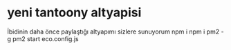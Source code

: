 # yeni tantoony altyapisi
 İbidinin daha önce paylaştığı altyapımı sizlere sunuyorum
npm i
npm i pm2 -g
pm2 start eco.config.js
